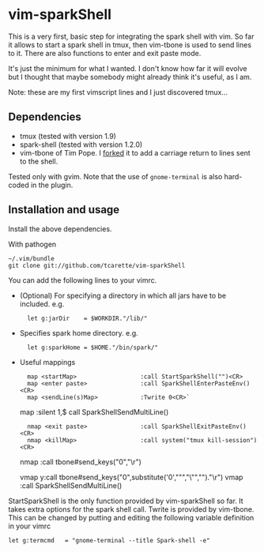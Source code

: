 # vim-sparkShell

This is a very first, basic step for integrating the spark shell with vim.
So far it allows to start a spark shell in tmux, then vim-tbone is used to
send lines to it. There are also functions to enter and exit paste mode.

It's just the minimum for what I wanted. I don't know how far it will
evolve but I thought that maybe somebody might already think it's useful,
as I am.

Note: these are my first vimscript lines and I just discovered tmux...

## Dependencies

* tmux         (tested with version 1.9)
* spark-shell  (tested with version 1.2.0)
* vim-tbone of Tim Pope. I [forked](https://github.com/tcarette/vim-tbone)
it to add a carriage return to lines sent to the shell.

Tested only with gvim. Note that the use of `gnome-terminal` is also
hard-coded in the plugin.

## Installation and usage

Install the above dependencies.

With pathogen

    ~/.vim/bundle
    git clone git://github.com/tcarette/vim-sparkShell

You can add the following lines to your vimrc.
	
* (Optional) For specifying a directory in which all jars have to be
included. e.g.

		let g:jarDir    = $WORKDIR."/lib/"

* Specifies spark home directory. e.g.

		let g:sparkHome = $HOME."/bin/spark/"

* Useful mappings

		map <startMap>                  :call StartSparkShell("")<CR>
		map <enter paste>               :call SparkShellEnterPasteEnv()<CR>
		map <sendLine(s)Map>            :Twrite 0<CR>`
    map <sendAll>                   :silent 1,$ call SparkShellSendMultiLine() <CR>

		nmap <exit paste>               :call SparkShellExitPasteEnv()<CR>
		nmap <killMap>                  :call system("tmux kill-session")<CR>
    nmap <sendWord>                 :call tbone#send_keys("0","<C-R><C-W>\r")<CR> 

    vmap <sendSelectionPerChar>    y:call tbone#send_keys("0",substitute('<C-R>0',"\"","\\\"","")."\r")<CR>
    vmap <sendSelectionPerLine>     :call SparkShellSendMultiLine() <CR>

StartSparkShell is the only function provided by vim-sparkShell so far. It takes extra options for
the spark shell call. Twrite is provided by vim-tbone. This can be changed by putting and editing
the following variable definition in your vimrc

    let g:termcmd   = "gnome-terminal --title Spark-shell -e"
